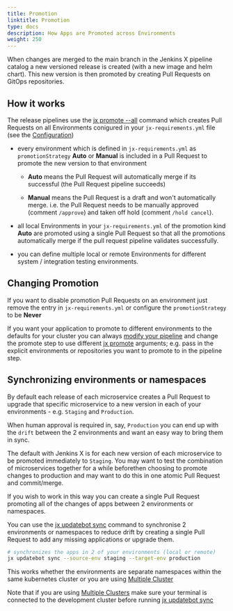 ```yaml
---
title: Promotion
linktitle: Promotion
type: docs
description: How Apps are Promoted across Environments
weight: 250
---
```


When changes are merged to the main branch in the Jenkins X pipeline catalog a new versioned release is created (with a new image and helm chart). This new version is then promoted by creating Pull Requests on GitOps repositories.

## How it works

The release pipelines use the [jx promote --all](https://github.com/jenkins-x/jx-promote/blob/master/docs/cmd/jx-promote.md#jx-promote) command which creates Pull Requests on all Environments conigured in your `jx-requirements.yml` file (see the [Configuration](/v3/develop/environments/config/)) 

* every environment which is defined in `jx-requirements.yml` as `promotionStrategy` **Auto** or **Manual** is included in a Pull Request to promote the new version to that environment

  * **Auto** means the Pull Request will automatically merge if its successful (the Pull Request pipeline succeeds)

  * **Manual** means the Pull Request is a draft and won't automatically merge. i.e. the Pull Request needs to be manually approved (comment `/approve`) and taken off hold (comment `/hold cancel`). 

* all local Environments in your `jx-requirements.yml` of the promotion kind **Auto** are promoted using a single Pull Request so that all the promotions automatically merge if the pull request pipeline validates successfully.

* you can define multiple local or remote Environments for different system / integration testing environments.


## Changing Promotion

If you want to disable promotion Pull Requests on an environment just remove the entry in `jx-requirements.yml` or configure the `promotionStrategy` to be **Never**

If you want your application to promote to different environments to the defaults for your cluster you can always [modify your pipeline](/v3/develop/pipelines/#editing-pipelines) and change the promote step to use different [jx promote](https://github.com/jenkins-x/jx-promote/blob/master/docs/cmd/jx-promote.md#jx-promote) arguments; e.g. pass in the explicit environments or repositories you want to promote to in the pipeline step.


## Synchronizing environments or namespaces

By default each release of each microservice creates a Pull Request to upgrade that specific microservice to a new version in each of your environments - e.g. `Staging` and `Production`.

When human approval is required in, say, `Production` you can end up with the `drift` between the 2 environments and want an easy way to bring them in sync.


The default with Jenkins X is for each new version of each microservice to be promoted immediately to `Staging`. You may want to test the combination of microservices together for a while beforethen choosing to promote changes to production and may want to do this in one atomic Pull Request and commit/merge.

If you wish to work in this way you can create a single Pull Request promoting all of the changes of apps between 2 environments or namespaces.

You can use the [jx updatebot sync](/v3/develop/reference/jx/updatebot/sync/) command to synchronise 2 environments or namespaces to reduce drift by creating a single Pull Request to add any missing applications or upgrade them.

```bash 
# synchronizes the apps in 2 of your environments (local or remote)
jx updatebot sync --source-env staging --target-env production
```

This works whether the environments are separate namespaces within the same kubernetes cluster or you are using [Multiple Cluster](/v3/admin/guides/multi-cluster/)

Note that if you are using [Multiple Clusters](/v3/admin/guides/multi-cluster/) make sure your terminal is connected to the development cluster before running [jx updatebot sync](/v3/develop/reference/jx/updatebot/sync/)